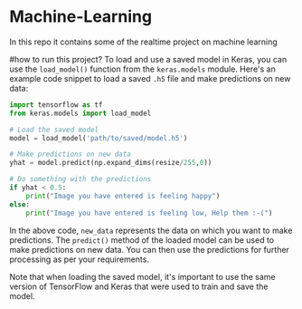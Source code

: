 # Machine-Learning
In this repo it contains some of the realtime project on machine learning

#how to run this project?
To load and use a saved model in Keras, you can use the `load_model()` function from the `keras.models` module. Here's an example code snippet to load a saved `.h5` file and make predictions on new data:

```python
import tensorflow as tf
from keras.models import load_model

# Load the saved model
model = load_model('path/to/saved/model.h5')

# Make predictions on new data
yhat = model.predict(np.expand_dims(resize/255,0))

# Do something with the predictions
if yhat < 0.5:
    print("Image you have entered is feeling happy")
else:
    print("Image you have entered is feeling low, Help them :-(")
```

In the above code, `new_data` represents the data on which you want to make predictions. The `predict()` method of the loaded model can be used to make predictions on new data. You can then use the predictions for further processing as per your requirements.

Note that when loading the saved model, it's important to use the same version of TensorFlow and Keras that were used to train and save the model.
